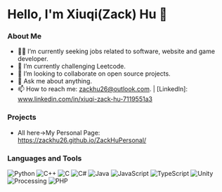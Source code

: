 # Hello, I'm Xiuqi(Zack) Hu 👋

### About Me
- 🧑‍💻 I’m currently seeking jobs related to software, website and game developer.
- 🌱 I’m currently challenging Leetcode.
- 💼 I’m looking to collaborate on open source projects.
- 💬 Ask me about anything.
- 📫 How to reach me: zackhu26@outlook.com. | [LinkedIn]: www.linkedin.com/in/xiuqi-zack-hu-7119551a3

### Projects
- All here->My Personal Page: https://zackhu26.github.io/ZackHuPersonal/

### Languages and Tools
![Python](https://img.shields.io/badge/Python-3776AB?style=for-the-badge&logo=python&logoColor=white)
![C++](https://img.shields.io/badge/C++-00599C?style=for-the-badge&logo=c%2B%2B&logoColor=white)
![C](https://img.shields.io/badge/C-00599C?style=for-the-badge&logo=c&logoColor=white)
![C#](https://img.shields.io/badge/C%23-239120?style=for-the-badge&logo=c-sharp&logoColor=white)
![Java](https://img.shields.io/badge/Java-007396?style=for-the-badge&logo=java&logoColor=white)
![JavaScript](https://img.shields.io/badge/JavaScript-F7DF1E?style=for-the-badge&logo=javascript&logoColor=black)
![TypeScript](https://img.shields.io/badge/TypeScript-007ACC?style=for-the-badge&logo=typescript&logoColor=white)
![Unity](https://img.shields.io/badge/Unity-000000?style=for-the-badge&logo=unity&logoColor=white)
![Processing](https://img.shields.io/badge/Processing-006699?style=for-the-badge&logo=processingfoundation&logoColor=white)
![PHP](https://img.shields.io/badge/PHP-777BB4?style=for-the-badge&logo=php&logoColor=white)

